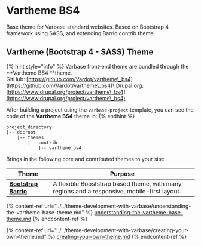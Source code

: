 # Vartheme BS4

Base theme for Varbase standard websites. Based on Bootstrap 4 framework using SASS, and extending Barrio contrib theme.

## Vartheme (Bootstrap 4 - SASS) Theme

{% hint style="info" %}
Varbase front-end theme are bundled through the **Vartheme BS4 **theme.\
GitHub: [https://github.com/Vardot/vartheme\_bs4](https://github.com/Vardot/vartheme\_bs4)\
Drupal.org: [https://www.drupal.org/project/vartheme\_bs4](https://www.drupal.org/project/vartheme\_bs4)

After building a project using the `varbase-project` template, you can see the code of the **Vartheme BS4** theme in:
{% endhint %}

```
project_directory
|-- docroot
    |-- themes
        |-- contrib
            |-- vartheme_bs4
```

Brings in the following core and contributed themes to your site:

| Theme                                                                            | Purpose                                                                                     |
| -------------------------------------------------------------------------------- | ------------------------------------------------------------------------------------------- |
| ****[**Bootstrap Barrio**](https://www.drupal.org/project/bootstrap\_barrio)**** | A flexible Booststrap based theme, with many regions and a responsive, mobile-first layout. |



{% content-ref url="../../theme-development-with-varbase/understanding-the-vartheme-base-theme.md" %}
[understanding-the-vartheme-base-theme.md](../../theme-development-with-varbase/understanding-the-vartheme-base-theme.md)
{% endcontent-ref %}

{% content-ref url="../../theme-development-with-varbase/creating-your-own-theme.md" %}
[creating-your-own-theme.md](../../theme-development-with-varbase/creating-your-own-theme.md)
{% endcontent-ref %}





